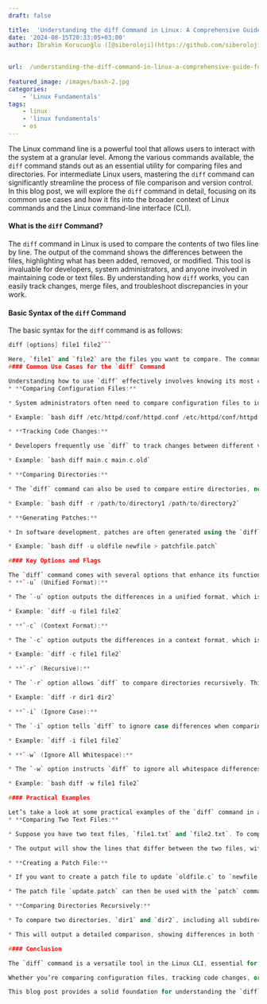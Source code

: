 ```yaml
---
draft: false

title:  'Understanding the diff Command in Linux: A Comprehensive Guide for Intermediate Users'
date: '2024-08-15T20:33:05+03:00'
author: İbrahim Korucuoğlu ([@siberoloji](https://github.com/siberoloji))
 
 
url:  /understanding-the-diff-command-in-linux-a-comprehensive-guide-for-intermediate-users/
 
featured_image: /images/bash-2.jpg
categories:
    - 'Linux Fundamentals'
tags:
    - linux
    - 'linux fundamentals'
    - os
---
```

The Linux command line is a powerful tool that allows users to interact with the system at a granular level. Among the various commands available, the `diff` command stands out as an essential utility for comparing files and directories. For intermediate Linux users, mastering the `diff` command can significantly streamline the process of file comparison and version control. In this blog post, we will explore the `diff` command in detail, focusing on its common use cases and how it fits into the broader context of Linux commands and the Linux command-line interface (CLI).
#### What is the `diff` Command?

The `diff` command in Linux is used to compare the contents of two files line by line. The output of the command shows the differences between the files, highlighting what has been added, removed, or modified. This tool is invaluable for developers, system administrators, and anyone involved in maintaining code or text files. By understanding how `diff` works, you can easily track changes, merge files, and troubleshoot discrepancies in your work.
#### Basic Syntax of the `diff` Command

The basic syntax for the `diff` command is as follows:
```cpp
diff [options] file1 file2```

Here, `file1` and `file2` are the files you want to compare. The command will output the differences between these two files.
#### Common Use Cases for the `diff` Command

Understanding how to use `diff` effectively involves knowing its most common use cases. Here are some scenarios where the `diff` command proves to be particularly useful:
* **Comparing Configuration Files:**

* System administrators often need to compare configuration files to identify changes that might affect system behavior. For instance, after upgrading software, you may want to compare the old and new configuration files to ensure that no critical settings have been altered unintentionally.

* Example: `bash diff /etc/httpd/conf/httpd.conf /etc/httpd/conf/httpd.conf.bak`

* **Tracking Code Changes:**

* Developers frequently use `diff` to track changes between different versions of source code files. This is especially useful in collaborative environments where multiple people are working on the same project. By comparing files, developers can quickly identify changes made by their peers and merge them appropriately.

* Example: `bash diff main.c main.c.old`

* **Comparing Directories:**

* The `diff` command can also be used to compare entire directories, not just individual files. This is useful when you need to compare the contents of two directories to see what files have been added, removed, or modified.

* Example: `bash diff -r /path/to/directory1 /path/to/directory2`

* **Generating Patches:**

* In software development, patches are often generated using the `diff` command. A patch file contains the differences between two files or directories and can be applied to update the older version to the newer one. This is particularly useful in open-source projects where contributors submit patches for review.

* Example: `bash diff -u oldfile newfile > patchfile.patch`

#### Key Options and Flags

The `diff` command comes with several options that enhance its functionality. Here are some of the most important ones:
* **`-u` (Unified Format):**

* The `-u` option outputs the differences in a unified format, which is more compact and easier to read. It shows a few lines of context around the changes, making it easier to understand the differences in the file.

* Example: `diff -u file1 file2`

* **`-c` (Context Format):**

* The `-c` option outputs the differences in a context format, which is similar to the unified format but includes more lines of context around the changes. This format is often used in patch files.

* Example: `diff -c file1 file2`

* **`-r` (Recursive):**

* The `-r` option allows `diff` to compare directories recursively. This means that it will compare not just the files in the directories, but also the files in any subdirectories.

* Example: `diff -r dir1 dir2`

* **`-i` (Ignore Case):**

* The `-i` option tells `diff` to ignore case differences when comparing files. This can be useful when you want to compare files that should be identical except for case differences.

* Example: `diff -i file1 file2`

* **`-w` (Ignore All Whitespace):**

* The `-w` option instructs `diff` to ignore all whitespace differences. This is particularly useful when comparing files that have been reformatted, where the content is the same but the spacing has changed.

* Example: `bash diff -w file1 file2`

#### Practical Examples

Let’s take a look at some practical examples of the `diff` command in action:
* **Comparing Two Text Files:**

* Suppose you have two text files, `file1.txt` and `file2.txt`. To compare them and see the differences, you would use: `bash diff file1.txt file2.txt`

* The output will show the lines that differ between the two files, with `<` indicating lines from `file1.txt` and `>` indicating lines from `file2.txt`.

* **Creating a Patch File:**

* If you want to create a patch file to update `oldfile.c` to `newfile.c`, use the following command: `bash diff -u oldfile.c newfile.c > update.patch`

* The patch file `update.patch` can then be used with the `patch` command to apply the changes.

* **Comparing Directories Recursively:**

* To compare two directories, `dir1` and `dir2`, including all subdirectories, use: `bash diff -r dir1 dir2`

* This will output a detailed comparison, showing differences in both files and directory structure.

#### Conclusion

The `diff` command is a versatile tool in the Linux CLI, essential for anyone working with files and directories on a regular basis. Its ability to highlight differences and generate patches makes it indispensable for system administrators, developers, and anyone involved in managing text-based files. By mastering the `diff` command, intermediate Linux users can enhance their efficiency and accuracy in file management tasks.

Whether you’re comparing configuration files, tracking code changes, or managing directories, the `diff` command offers a powerful set of features to help you achieve your goals. Explore its various options and incorporate it into your workflow to fully leverage its capabilities.

This blog post provides a solid foundation for understanding the `diff` command, tailored for intermediate users who are looking to deepen their Linux CLI expertise. By focusing on common use cases and practical examples, you can start using `diff` more effectively in your daily tasks.
